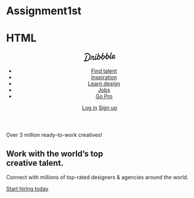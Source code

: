 # Assignment1st
# HTML

<!DOCTYPE html>
<html lang="en">
<head>    
    <meta charset="UTF-8">
    <meta name="viewport" content="width=device-width, initial-scale=1.0">
    <title>Creative Talent</title>
    <link rel="stylesheet" href="first.css">
</head>
<body>
    <header>
        <nav>
            <a href="#" class="logo">
          <svg xmlns="http://www.w3.org/2000/svg" width="86" height="30" viewBox="0 0 210 59" fill="none" class="fill-current">
    <title>Dribbble: the community for graphic design</title>
<path fill-rule="evenodd" clip-rule="evenodd" d="M206.622 31.928C207.065 31.4116 207.85 31.4352 208.253 31.986H208.25L209.784 34.0834C210.075 34.4864 210.073 35.0425 209.769 35.4349C207.106 38.8893 202.44 42.2143 196.81 42.5359C192.366 42.7887 188.701 41.1051 186.706 37.9221C186.311 37.2925 185.44 37.2557 184.997 37.8511C182.63 41.0286 179.766 43.5134 176.782 43.6845C171.467 43.9876 169.966 40.4228 171.28 32.563C171.412 31.7805 170.726 31.1192 169.987 31.3141C168.885 31.6065 167.715 31.7356 166.528 31.633C166.034 31.5907 165.571 31.8912 165.422 32.3811C163.455 38.8418 158.774 44.8518 152.715 45.1997C148.847 45.421 143.069 43.205 143.647 33.9462C143.695 33.1927 143.019 32.5999 142.323 32.8106C141.11 33.1795 139.804 33.3534 138.474 33.2401C137.981 33.1979 137.52 33.4983 137.371 33.9885C135.404 40.449 130.723 46.4592 124.664 46.8068C120.796 47.0282 115.018 44.8124 115.596 35.5536C115.644 34.7998 114.968 34.207 114.272 34.418C113.059 34.7869 111.753 34.9634 110.423 34.8473C109.93 34.8053 109.469 35.1057 109.32 35.5956C107.352 42.0564 102.672 48.0664 96.6132 48.4142C93.8613 48.5723 90.1398 47.4945 88.4308 43.5264C88.1016 42.7599 87.1144 42.6438 86.6257 43.3105C84.2334 46.5751 81.3193 49.152 78.2762 49.3259C75.1571 49.505 73.4509 48.2535 72.7091 46.0216C72.4458 45.2339 71.4609 45.0467 70.9293 45.6712C68.8002 48.1744 66.3749 50.0082 63.9216 50.1479C60.1393 50.3666 57.9619 47.563 57.7823 44.1667C57.5747 40.204 59.2887 35.564 61.2025 30.4999C61.4684 29.7964 60.9873 29.0348 60.2608 29.0032C59.157 28.956 57.8963 28.8399 56.7113 28.6185C56.1771 28.5159 55.6583 28.8479 55.5063 29.3907C53.243 37.4716 49.7771 45.392 46.8529 50.074C46.5263 50.5984 45.8505 50.7381 45.3593 50.377L43.1264 48.7331C42.6682 48.393 42.5441 47.7397 42.8504 47.247C47.0759 40.478 50.8278 29.8807 52.1215 22.0421C52.2025 21.5415 52.61 21.17 53.0986 21.141L56.0683 20.9697C56.7493 20.9302 57.2861 21.5652 57.162 22.2634L57.1493 22.3372C57.0379 22.959 57.4532 23.5439 58.0532 23.6257C60.7164 23.992 64.6963 24.0366 67.3975 23.9313C68.157 23.9023 68.6938 24.6875 68.4178 25.4226C66.2507 31.1876 63.3469 39.1765 63.5139 42.3382C63.5899 43.7662 64.2204 44.5462 65.3291 44.4829C67.4508 44.3619 70.7141 40.0959 73.1876 35.3455C73.2331 35.261 73.2659 35.169 73.2862 35.0741C74.1196 31.3543 75.3565 27.2068 76.6061 23.0163L76.6837 22.7561C76.8128 22.3188 77.1901 22.0131 77.6306 21.9868L81.1876 21.7839C81.9219 21.7417 82.4712 22.4795 82.2485 23.2093C82.0654 23.8112 81.883 24.409 81.7023 25.0014C78.5723 35.2603 75.9438 43.8759 79.4838 43.6742C81.7978 43.5422 85.0764 39.6164 87.8966 34.0279C87.9421 33.9356 87.9751 33.8381 87.9954 33.7355C88.1372 33.0055 88.3092 32.2416 88.5195 31.4432C90.1639 24.8753 92.0286 18.3691 93.8955 11.855C94.4717 9.8446 95.0481 7.83341 95.6182 5.81945C95.7449 5.37417 96.1245 5.06062 96.57 5.03426L100.221 4.82611C100.963 4.78396 101.512 5.52962 101.279 6.26474C99.8208 10.8388 98.2967 15.7106 96.8487 20.4006C96.5448 21.3887 97.603 22.2107 98.4386 21.6416C99.8791 20.6562 101.545 20.0027 103.158 19.9105C107.267 19.676 110.064 23.0565 110.332 28.1496C110.347 28.4184 110.363 28.7082 110.37 29.0032C110.385 29.5673 110.808 30.023 111.348 30.0704C113.282 30.2417 115.259 29.6673 116.786 28.3051C116.943 28.1654 117.049 27.9757 117.102 27.7701C118.616 21.8916 120.287 16.0568 121.959 10.2147C122.532 8.21455 123.105 6.21353 123.672 4.20956C123.798 3.76427 124.178 3.45072 124.624 3.42438L128.274 3.21623C129.016 3.17408 129.566 3.91972 129.333 4.65484C127.874 9.22892 126.35 14.1007 124.902 18.7907C124.598 19.7788 125.657 20.6008 126.492 20.0317C127.933 19.0463 129.599 18.3929 131.211 18.3006C135.32 18.0662 138.117 21.4466 138.386 26.5399C138.401 26.8084 138.416 27.0985 138.424 27.3935C138.436 27.9573 138.862 28.4132 139.401 28.4607C141.335 28.6318 143.312 28.0573 144.839 26.6951C144.996 26.5557 145.102 26.3659 145.156 26.1604C146.67 20.2818 148.34 14.4471 150.013 8.6051C150.586 6.60484 151.158 4.60372 151.725 2.59968C151.852 2.15439 152.232 1.84085 152.677 1.8145L156.328 1.60635C157.07 1.56419 157.619 2.30985 157.386 3.04497C155.928 7.61902 154.404 12.4908 152.956 17.1808C152.652 18.1689 153.71 18.991 154.546 18.4219C155.986 17.4364 157.652 16.783 159.265 16.6908C163.374 16.4563 166.171 19.8367 166.44 24.9299C166.455 25.2013 166.47 25.4885 166.477 25.7835C166.493 26.3447 166.913 26.8032 167.452 26.8507C169.323 27.0166 171.237 26.4844 172.741 25.2171C172.908 25.0774 173.024 24.8798 173.08 24.6637C174.804 18.0187 177.336 9.31324 179.777 0.981894C179.906 0.541877 180.285 0.236236 180.726 0.209888L184.344 0.0017367C185.078 -0.0404207 185.627 0.692063 185.407 1.42191C182.047 12.5778 179.308 22.3372 177.797 28.0944C175.789 35.9039 175.711 38.1567 177.994 38.025C179.911 37.9143 182.493 35.1952 184.928 31.0847C185.025 30.924 185.075 30.7397 185.083 30.5526C185.402 22.324 190.447 14.8385 197.946 14.409C202.969 14.1218 205.721 17.916 205.918 21.6495C206.293 28.7767 199.248 33.3324 192.42 32.9107C191.625 32.8606 191.047 33.7145 191.397 34.4574C192.351 36.4967 194.359 37.6352 197.787 37.4374C201.048 37.2531 204.468 34.439 206.622 31.928ZM93.7548 33.9278C92.1345 40.4228 94.1017 42.9652 96.646 42.8203C100.823 42.5805 104.864 34.9263 104.553 29.019C104.416 26.4396 102.907 25.0958 101.145 25.1961C98.2106 25.3646 95.0512 28.745 93.7548 33.9278ZM121.808 32.3207C120.188 38.8154 122.155 41.3581 124.7 41.2131H124.697C128.874 40.9734 132.917 33.3192 132.606 27.4119C132.472 24.8324 130.96 23.4886 129.198 23.5887C126.264 23.7574 123.105 27.1379 121.808 32.3207ZM149.862 30.7133C148.242 37.2082 150.209 39.7509 152.753 39.606H152.751C156.925 39.3662 160.971 31.712 160.66 25.8047C160.525 23.2251 159.014 21.8814 157.252 21.9815C154.318 22.1501 151.158 25.5307 149.862 30.7133ZM200.584 22.2239C200.559 20.5218 199.513 19.2887 197.817 19.3862H197.815C194.483 19.5785 191.875 23.1856 191.045 27.562C190.913 28.2577 191.422 28.9058 192.103 28.8899C196.407 28.7821 200.721 25.9416 200.584 22.2239ZM44.3525 25.3837C43.9171 12.1962 35.3423 3.49339 22.6712 3.94658C17.2307 4.19426 11.0052 6.25733 6.32164 9.9461C5.88113 10.2939 5.76719 10.9315 6.06593 11.4163L8.05331 14.6519C8.39254 15.2052 9.11407 15.3185 9.60776 14.9075C13.1724 11.9459 18.0383 10.0041 22.7193 9.79855C31.403 9.43757 37.7828 14.9971 38.1551 25.7367C38.6209 38.2417 30.2157 52.5461 16.7091 53.3207C16.2382 53.3471 15.7471 53.3577 15.2559 53.3577C14.5673 53.3577 14.0585 52.6858 14.2306 51.9901C16.8357 41.4744 19.8763 30.1974 22.9776 19.7029C23.1928 18.973 22.6459 18.2458 21.9143 18.288L17.9648 18.5146C17.5218 18.5409 17.142 18.8492 17.0129 19.2918C14.0331 29.6045 11.0508 40.7895 8.36723 51.284C8.21279 51.89 7.59761 52.2379 7.02544 52.0427C5.62543 51.566 4.34693 51.0232 3.2583 50.3881C2.73677 50.0825 2.07601 50.2987 1.80765 50.8571L0.11142 54.4037C-0.139216 54.9281 0.0455967 55.5709 0.539275 55.8527C4.38489 58.0345 10.223 59.2806 16.0914 58.9462C35.4032 57.8393 44.864 40.0015 44.3525 25.3889V25.3837ZM82.3044 9.18082C79.955 9.31518 77.8713 11.9553 78.0183 14.7377C78.1143 16.5715 79.2917 17.7967 81.1195 17.694C83.4689 17.5596 85.6106 14.7798 85.4714 12.1318C85.3754 10.298 84.0005 9.08333 82.3044 9.18082Z" fill="currentColor"></path>
</svg>
          </a>
            <ul>               
                <li><a href="#">Find talent</a></li>
                <li><a href="#">Inspiration</a></li>
                <li><a href="#">Learn design</a></li>
                <li><a href="#">Jobs</a></li>
                <li><a href="#">Go Pro</a></li>
            </ul>
            <div class="auth-buttons">
                <a href="http://127.0.0.1:5500/login.html" class="login">Log in</a>
                <a href="http://127.0.0.1:5500/signIn.html" class="signup">Sign up</a>
            </div>
        </nav>
    </header>
    <main>
        <section class="hero">
            <span class="badge">Over 3 million ready-to-work creatives!</span>
            <h1>Work with the world’s top <br> creative talent.</h1>
            <p>Connect with millions of top-rated designers & agencies around the world.</p>
            <a href="#" class="cta-button">Start hiring today</a>           
        </section>
    </main>
    <!-- <script>


        function func(){
            var username = document.getElementById("Username").value;
            var password = document.getElementById('Password').value;
            if (username == 'nandini123' && password == '12345'){
                alert("succeessful!")
                window.location.assign("index.html")
            }
            else{
                alert("Invalid username or password")
            }
        }
        // var username = document.getElementById("Username").value;
        // var password = document.getElementById('Password').value;
    </script> -->
</body>
</html>
